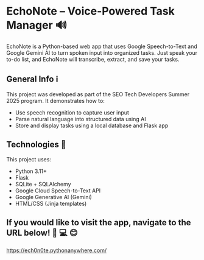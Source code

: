# EchoNote – Voice-Powered Task Manager 🔊 

EchoNote is a Python-based web app that uses Google Speech-to-Text and Google Gemini AI to turn spoken input into organized tasks. Just speak your to-do list, and EchoNote will transcribe, extract, and save your tasks.

## General Info ℹ️

This project was developed as part of the SEO Tech Developers Summer 2025 program. It demonstrates how to:

- Use speech recognition to capture user input
- Parse natural language into structured data using AI
- Store and display tasks using a local database and Flask app

## Technologies 👾

This project uses:

- Python 3.11+
- Flask
- SQLite + SQLAlchemy
- Google Cloud Speech-to-Text API
- Google Generative AI (Gemini)
- HTML/CSS (Jinja templates)

## If you would like to visit the app, navigate to the URL below! 🛜 💻 😊
https://ech0n0te.pythonanywhere.com/
